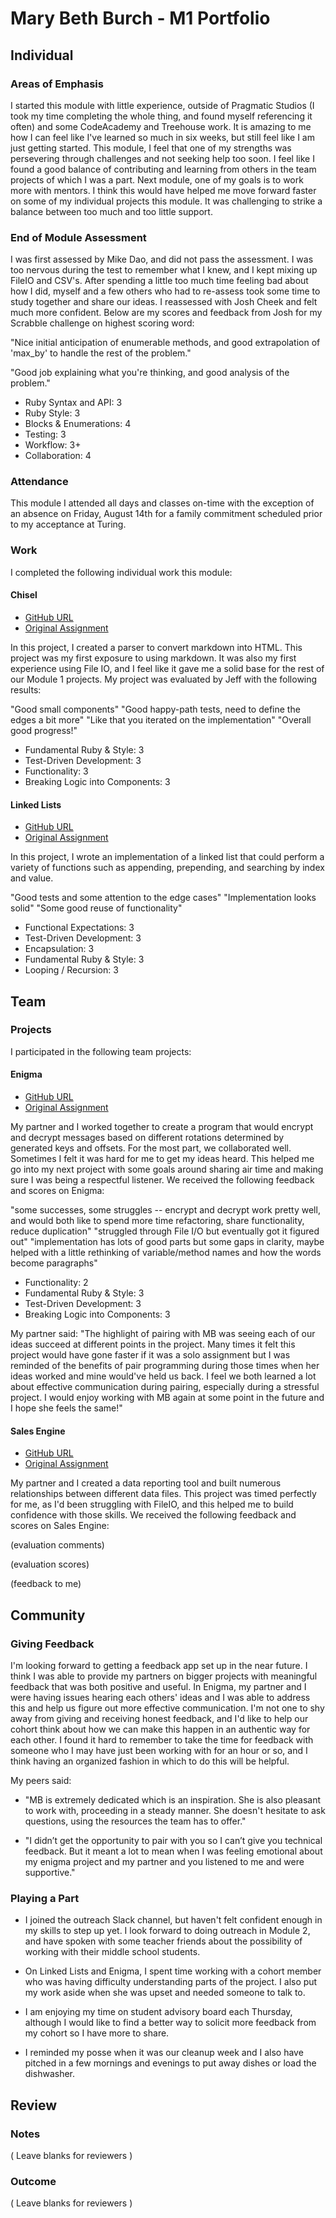 # Mary Beth Burch - M1 Portfolio

## Individual

### Areas of Emphasis

I started this module with little experience, outside of Pragmatic Studios (I took my time completing the whole thing, and found myself referencing it often) and some CodeAcademy and Treehouse work. It is amazing to me how I can feel like I've learned so much in six weeks, but still feel like I am just getting started. This module, I feel that one of my strengths was persevering through challenges and not seeking help too soon. I feel like I found a good balance of contributing and learning from others in the team projects of which I was a part. Next module, one of my goals is to work more with mentors. I think this would have helped me move forward faster on some of my individual projects this module. It was challenging to strike a balance between too much and too little support.

### End of Module Assessment

I was first assessed by Mike Dao, and did not pass the assessment. I was too nervous during the test to remember what I knew, and I kept mixing up FileIO and CSV's. After spending a little too much time feeling bad about how I did, myself and a few others who had to re-assess took some time to study together and share our ideas. I reassessed with Josh Cheek and felt much more confident. Below are my scores and feedback from Josh for my Scrabble challenge on highest scoring word:

"Nice initial anticipation of enumerable methods, and good extrapolation of 'max_by' to handle the rest of the problem."

"Good job explaining what you're thinking, and good analysis of the problem."

* Ruby Syntax and API: 3
* Ruby Style: 3
* Blocks & Enumerations: 4
* Testing: 3
* Workflow: 3+
* Collaboration: 4

### Attendance

This module I attended all days and classes on-time with the exception of an absence on Friday, August 14th for a family commitment scheduled prior to my acceptance at Turing.

### Work

I completed the following individual work this module:

#### Chisel

* [GitHub URL](https://github.com/mbburch/chisel)
* [Original Assignment](https://github.com/turingschool/curriculum/blob/master/source/projects/chisel.markdown)

In this project, I created a parser to convert markdown into HTML. This project was my first exposure to using markdown. It was also my first experience using File IO, and I feel like it gave me a solid base for the rest of our Module 1 projects. My project was evaluated by Jeff with the following results:

"Good small components"
"Good happy-path tests, need to define the edges a bit more"
"Like that you iterated on the implementation"
"Overall good progress!"

* Fundamental Ruby & Style: 3
* Test-Driven Development: 3
* Functionality: 3
* Breaking Logic into Components: 3

#### Linked Lists

* [GitHub URL](https://github.com/mbburch/linked-lists)
* [Original Assignment](https://github.com/turingschool/challenges/blob/master/linked_lists.markdown)

In this project, I wrote an implementation of a linked list that could perform a variety of functions such as appending, prepending, and searching by index and value.

"Good tests and some attention to the edge cases"
"Implementation looks solid"
"Some good reuse of functionality"

* Functional Expectations: 3
* Test-Driven Development: 3
* Encapsulation: 3
* Fundamental Ruby & Style: 3
* Looping / Recursion: 3

## Team

### Projects

I participated in the following team projects:

#### Enigma

* [GitHub URL](https://github.com/mbburch/EnigmaPlus)
* [Original Assignment](https://github.com/turingschool/curriculum/blob/master/source/projects/enigma.markdown)

My partner and I worked together to create a program that would encrypt and decrypt messages based on different rotations determined by generated keys and offsets. For the most part, we collaborated well. Sometimes I felt it was hard for me to get my ideas heard. This helped me go into my next project with some goals around sharing air time and making sure I was being a respectful listener. We received the following feedback and scores on Enigma:

"some successes, some struggles -- encrypt and decrypt work pretty well, and would both like to spend more time refactoring, share functionality, reduce
duplication"
"struggled through File I/O but eventually got it figured out"
"implementation has lots of good parts but some gaps in clarity, maybe helped
with a little rethinking of variable/method names and how the words become paragraphs"

* Functionality: 2
* Fundamental Ruby & Style: 3
* Test-Driven Development: 3
* Breaking Logic into Components: 3

My partner said: "The highlight of pairing with MB was seeing each of our ideas succeed at different points in the project. Many times it felt this project would have gone faster if it was a solo assignment but I was reminded of the benefits of pair programming during those times when her ideas worked and mine would've held us back. I feel we both learned a lot about effective communication during pairing, especially during a stressful project. I would enjoy working with MB again at some point in the future and I hope she feels the same!"


#### Sales Engine

* [GitHub URL]()
* [Original Assignment](https://github.com/turingschool/curriculum/blob/master/source/projects/sales_engine.markdown)

My partner and I created a data reporting tool and built numerous relationships between different data files. This project was timed perfectly for me, as I'd been struggling with FileIO, and this helped me to build confidence with those skills. We received the following feedback and scores on Sales Engine:

(evaluation comments)

(evaluation scores)

(feedback to me)

## Community

### Giving Feedback

I'm looking forward to getting a feedback app set up in the near future. I think I was able to provide my partners on bigger projects with meaningful feedback that was both positive and useful. In Enigma, my partner and I were having issues hearing each others' ideas and I was able to address this and help us figure out more effective communication. I'm not one to shy away from giving and receiving honest feedback, and I'd like to help our cohort think about how we can make this happen in an authentic way for each other. I found it hard to remember to take the time for feedback with someone who I may have just been working with for an hour or so, and I think having an organized fashion in which to do this will be helpful.

My peers said:
* "MB is extremely dedicated which is an inspiration. She is also pleasant to work with, proceeding in a steady manner. She doesn't hesitate to ask questions, using the resources the team has to offer."

* "I didn’t get the opportunity to pair with you so I can’t give you technical feedback.  But it meant a lot to mean when I was feeling emotional about my enigma project and my partner and you listened to me and were supportive."

### Playing a Part

* I joined the outreach Slack channel, but haven't felt confident enough in my skills to step up yet. I look forward to doing outreach in Module 2, and have spoken with some teacher friends about the possibility of working with their middle school students.

* On Linked Lists and Enigma, I spent time working with a cohort member who was having difficulty understanding parts of the project. I also put my work aside when she was upset and needed someone to talk to.

* I am enjoying my time on student advisory board each Thursday, although I would like to find a better way to solicit more feedback from my cohort so I have more to share.

* I reminded my posse when it was our cleanup week and I also have pitched in a few mornings and evenings to put away dishes or load the dishwasher.

## Review

### Notes

( Leave blanks for reviewers )

### Outcome

( Leave blanks for reviewers )
